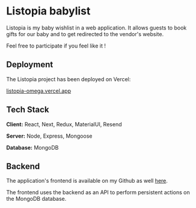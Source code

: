 
# Listopia babylist

Listopia is my baby wishlist in a web application. It allows guests to book gifts for our baby and to get redirected to the vendor's website.

Feel free to participate if you feel like it !

## Deployment

The Listopia project has been deployed on Vercel:

[listopia-omega.vercel.app](https://listopia-omega.vercel.app/)

## Tech Stack

**Client:** React, Next, Redux, MaterialUI, Resend

**Server:** Node, Express, Mongoose

**Database:** MongoDB

## Backend

The application's frontend is available on my Github as well [here](https://github.com/michaelrasolo/listopia-frontend).

The frontend uses the backend as an API to perform persistent actions on the MongoDB database.
